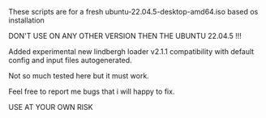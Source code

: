 
These scripts are for a fresh ubuntu-22.04.5-desktop-amd64.iso based os installation

DON'T USE ON ANY OTHER VERSION THEN THE UBUNTU 22.04.5 !!!

Added experimental new lindbergh loader v2.1.1 compatibility with default config and input files autogenerated. 

Not so much tested here but it must work. 

Feel free to report me bugs that i will happy to fix.

USE AT YOUR OWN RISK
